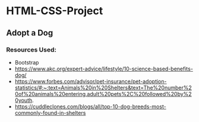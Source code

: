 # HTML-CSS-Project

## Adopt a Dog

### Resources Used:
- Bootstrap
- https://www.akc.org/expert-advice/lifestyle/10-science-based-benefits-dog/
- https://www.forbes.com/advisor/pet-insurance/pet-adoption-statistics/#:~:text=Animals%20in%20Shelters&text=The%20number%20of%20animals%20entering,adult%20pets%2C%20followed%20by%20youth.
- https://cuddleclones.com/blogs/all/top-10-dog-breeds-most-commonly-found-in-shelters